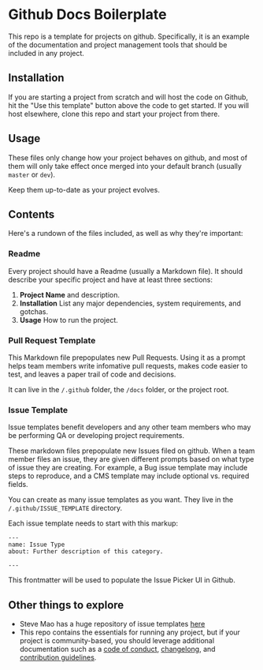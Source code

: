# Github Docs Boilerplate

This repo is a template for projects on github. Specifically, it is an example of the documentation and project management tools that should be included in any project.

## Installation

If you are starting a project from scratch and will host the code on Github, hit the "Use this template" button above the code to get started. If you will host elsewhere, clone this repo and start your project from there.

## Usage

These files only change how your project behaves on github, and most of them will only take effect once merged into your default branch (usually `master` or `dev`).

Keep them up-to-date as your project evolves.

## Contents

Here's a rundown of the files included, as well as why they're important:

### Readme

Every project should have a Readme (usually a Markdown file). It should describe your specific project and have at least three sections:

1. **Project Name** and description.
1. **Installation** List any major dependencies, system requirements, and gotchas.
1. **Usage** How to run the project.

### Pull Request Template

This Markdown file prepopulates new Pull Requests. Using it as a prompt helps team members write infomative pull requests, makes code easier to test, and leaves a paper trail of code and decisions.

It can live in the `/.github` folder, the `/docs` folder, or the project root.

### Issue Template

Issue templates benefit developers and any other team members who may be performing QA or developing project requirements.

These markdown files prepopulate new Issues filed on github. When a team member files an issue, they are given different prompts based on what type of issue they are creating. For example, a Bug issue template may include steps to reproduce, and a CMS template may include optional vs. required fields.

You can create as many issue templates as you want. They live in the `/.github/ISSUE_TEMPLATE` directory.

Each issue template needs to start with this markup:

```
---
name: Issue Type
about: Further description of this category.

---
```

This frontmatter will be used to populate the Issue Picker UI in Github.

## Other things to explore

- Steve Mao has a huge repository of issue templates [here](https://github.com/stevemao/github-issue-templates)
- This repo contains the essentials for running any project, but if your project is community-based, you should leverage additional documentation such as a [code of conduct](https://help.github.com/articles/adding-a-code-of-conduct-to-your-project/), [changelong](https://github.com/olivierlacan/keep-a-changelog), and [contribution guidelines](https://help.github.com/articles/setting-guidelines-for-repository-contributors/).
